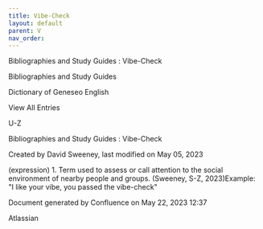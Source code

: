 ```yaml
---
title: Vibe-Check
layout: default
parent: V
nav_order:
---
```


Bibliographies and Study Guides : Vibe-Check

Bibliographies and Study Guides

Dictionary of Geneseo English

View All Entries

U-Z

Bibliographies and Study Guides : Vibe-Check

Created by  David Sweeney, last modified on May 05, 2023

(expression) 1. Term used to assess or call attention to the social environment of nearby people and groups. (Sweeney, S-Z, 2023)Example: &quot;I like your vibe, you passed the vibe-check&quot;

Document generated by Confluence on May 22, 2023 12:37

Atlassian
